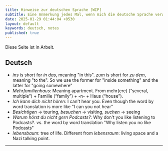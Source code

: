 ```yaml
---
title: Hinweise zur deutschen Sprache [WIP]
subtitle: Eine Anmerkung jedes Mal, wenn mich die deutsche Sprache verwirrte
date: 2025-01-29 01:44:04 +0530
layout: default
keywords: deutsch, notes
published: true
---
```


Diese Seite ist in Arbeit.

## Deutsch

- _ins_ is short for _in das_, meaning "in this". _zum_ is short for _zu dem_, meaning "to the". So we use the former for "inside something" and the latter for "going somewhere"
- _Mehrfamilienhaus_: Meaning apartment. From mehr(ere) (“several, multiple”) +‎ Familie (“family”) +‎ -n- +‎ Haus (“house”).
- _Ich kann dich nicht hören_: I can't hear you. Even though the word by word translation is more like "I can you not hear"
- _Besichtigen_ $\rightarrow$ touring, _besuchen_ $\rightarrow$ visiting, _suchen_ $\rightarrow$ seeing
- _Warum hörst du nicht gern Podcasts?_: Why don't you like listening to Podcasts?. vs. the word by word translation "Why listen you no like Podcasts"
- _lebensbaum_: tree of life. Different from _lebensraum_: living space and a Nazi talking point.

---
